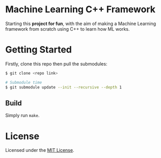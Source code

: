 # Machine Learning C++ Framework
Starting this **project for fun**, with the aim of making a Machine Learning framework from scratch
using C++ to learn how ML works.

# Getting Started
Firstly, clone this repo then pull the submodules:
```sh
$ git clone <repo link>

# Submodule time
$ git submodule update --init --recursive --depth 1
```

## Build
Simply run `make`.


# License
Licensed under the [MIT License](./LICENSE).

